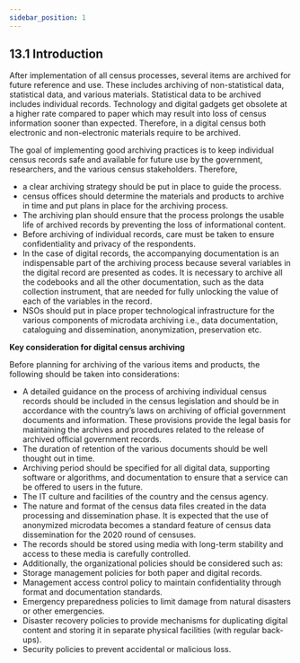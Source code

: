 ```yaml
---
sidebar_position: 1
---
```


## 13.1 Introduction
After implementation of all census processes, several items are archived for future reference and use. These includes archiving of non-statistical data, statistical data, and various materials. Statistical data to be archived includes individual records. Technology and digital gadgets get obsolete at a higher rate compared to paper which may result into loss of census information sooner than expected. Therefore, in a digital census both electronic and non-electronic materials require to be archived.

The goal of implementing good archiving practices is to keep individual census records safe and available for future use by the government, researchers, and the various census stakeholders. Therefore,

-	a clear archiving strategy should be put in place to guide the process.
-	census offices should determine the materials and products to archive in time and put plans in place for the archiving process. 
-	The archiving plan should ensure that the process prolongs the usable life of archived records by preventing the loss of informational content. 
-	Before archiving of individual records, care must be taken to ensure confidentiality and privacy of the respondents. 
-	In the case of digital records, the accompanying documentation is an indispensable part of the archiving process because several variables in the digital record are presented as codes. It is necessary to archive all the codebooks and all the other documentation, such as the data collection instrument, that are needed for fully unlocking the value of each of the variables in the record.
-	NSOs should put in place proper technological infrastructure for the various components of microdata archiving i.e., data documentation, cataloguing and dissemination, anonymization, preservation etc.

**Key consideration for digital census archiving**

Before planning for archiving of the various items and products, the following should be taken into considerations:

-	A detailed guidance on the process of archiving individual census records should be included in the census legislation and should be in accordance with the country’s laws on archiving of official government documents and information. These provisions provide the legal basis for maintaining the archives and procedures related to the release of archived official government records.
-	The duration of retention of the various documents should be well thought out in time.
-	Archiving period should be specified for all digital data, supporting software or algorithms, and documentation to ensure that a service can be offered to users in the future.
-	The IT culture and facilities of the country and the census agency.
-	The nature and format of the census data files created in the data processing and dissemination phase. It is expected that the use of anonymized microdata becomes a standard feature of census data dissemination for the 2020 round of censuses.
-	The records should be stored using media with long-term stability and access to these media is carefully controlled.
-	Additionally, the organizational policies should be considered such as: 
-	Storage management policies for both paper and digital records.
-	Management access control policy to maintain confidentiality through format and documentation standards.
-	Emergency preparedness policies to limit damage from natural disasters or other emergencies.
-	Disaster recovery policies to provide mechanisms for duplicating digital content and storing it in separate physical facilities (with regular back-ups).
-	Security policies to prevent accidental or malicious loss.
